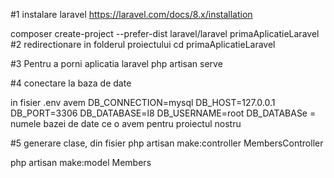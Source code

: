 #1 instalare laravel 
https://laravel.com/docs/8.x/installation

composer create-project --prefer-dist laravel/laravel primaAplicatieLaravel
#2  redirectionare in folderul proiectului 
cd primaAplicatieLaravel

#3 Pentru a porni aplicatia laravel 
php artisan serve

#4 conectare la baza de date

in fisier .env avem
DB_CONNECTION=mysql
DB_HOST=127.0.0.1
DB_PORT=3306
DB_DATABASE=l8
DB_USERNAME=root
DB_DATABASe = numele bazei de date ce o avem pentru proiectul nostru


#5 generare clase, din fisier
php artisan make:controller MembersController

php artisan make:model Members